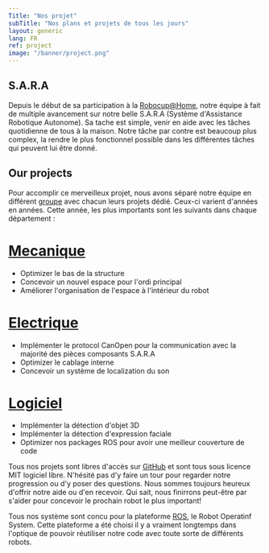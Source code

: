 ```yaml
---
Title: "Nos projet"
subTitle: "Nos plans et projets de tous les jours"
layout: generic
lang: FR
ref: project
image: "/banner/project.png"
---
```


## S.A.R.A
Depuis le début de sa participation à la [Robocup@Home](http://www.robocupathome.org/), notre équipe à fait de multiple avancement sur notre belle S.A.R.A (Système d'Assistance Robotique Autonome). Sa tache est simple, venir en aide avec les tâches quotidienne de tous à la maison. Notre tâche par contre est beaucoup plus complex, la rendre le plus fonctionnel possible dans les différentes tâches qui peuvent lui être donné.

## Our projects
Pour accomplir ce merveilleux projet, nous avons séparé notre équipe en différent [groupe](/fr/team) avec chacun leurs projets dédié. Ceux-ci varient d'années en années. Cette année, les plus importants sont les suivants dans chaque département :


# [Mecanique](https://github.com/WalkingMachine/sara_commun/issues?q=is%3Aopen+is%3Aissue+label%3A%22Team+%3A+MEC%22)

* Optimizer le bas de la structure
* Concevoir un nouvel espace pour l'ordi principal
* Améliorer l'organisation de l'espace à l'intérieur du robot

# [Electrique](https://github.com/WalkingMachine/sara_commun/issues?q=is%3Aopen+is%3Aissue+label%3A%22Team+%3A+%C3%89L%C3%89%22)

* Implémenter le protocol CanOpen pour la communication avec la majorité des pièces composants S.A.R.A
* Optimizer le cablage interne
* Concevoir un système de localization du son

# [Logiciel](https://github.com/WalkingMachine/sara_commun/issues?q=is%3Aopen+is%3Aissue+label%3A%22Team+%3A+LOG%22)

* Implémenter la détection d'objet 3D
* Implémenter la détection d'expression faciale
* Optimizer nos packages ROS pour avoir une meilleur couverture de code

Tous nos projets sont libres d'accès sur [GitHub](https://github.com/WalkingMachine) et sont tous sous licence MIT logiciel libre. N'hésité pas d'y faire un tour pour regarder notre progression ou d'y poser des questions. Nous sommes toujours heureux d'offrir notre aide ou d'en recevoir. Qui sait, nous finirrons peut-être par s'aider pour concevoir le prochain robot le plus important!

Tous nos système sont concu pour la plateforme [ROS](http://www.ros.org), le Robot Operatinf System. Cette plateforme a été choisi il y a vraiment longtemps dans l'optique de pouvoir réutiliser notre code avec toute sorte de différents robots.
